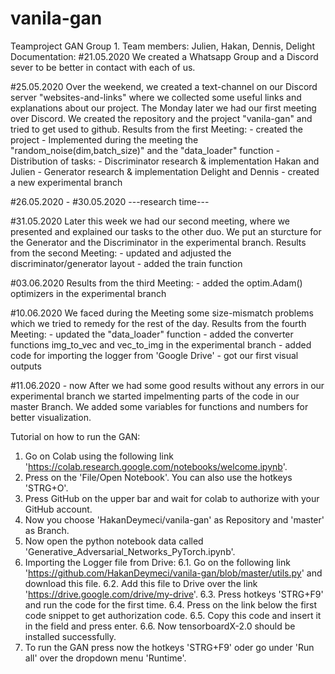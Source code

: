 # vanila-gan
 Teamproject GAN Group 1.
 Team members: Julien, Hakan, Dennis, Delight
Documentation:
#21.05.2020
We created a Whatsapp Group and a Discord sever to be better in contact with each of us.

#25.05.2020
Over the weekend, we created a text-channel on our Discord server "websites-and-links" where we collected some useful links and explanations about our project.
The Monday later we had our first meeting over Discord. We created the repository and the project "vanila-gan" and tried to get used to github.
Results from the first Meeting:
	- created the project
	- Implemented during the meeting the "random_noise(dim,batch_size)" and the "data_loader" function
	- Distribution of tasks:
		- Discriminator research & implementation Hakan and Julien
		- Generator research & implementation Delight and Dennis
		- created a new experimental branch

#26.05.2020 - #30.05.2020
---research time---

#31.05.2020
Later this week we had our second meeting, where we presented and explained our tasks to the other duo.
We put an sturcture for the Generator and the Discriminator in the experimental branch.
Results from the second Meeting:
	- updated and adjusted the discriminator/generator layout 
	- added the train function

#03.06.2020
Results from the third Meeting:
	- added the optim.Adam() optimizers in the experimental branch

#10.06.2020
We faced during the Meeting some size-mismatch problems which we tried to remedy for the rest of the day.
Results from the fourth Meeting:
	- updated the "data_loader" function
	- added the converter functions img_to_vec and vec_to_img in the experimental branch
	- added code for importing the logger from 'Google Drive'
	- got our first visual outputs

#11.06.2020 - now
After we had some good results without any errors in our experimental branch we started impelmenting parts of the code in our master Branch.
We added some variables for functions and numbers for better visualization.




Tutorial on how to run the GAN:

1. Go on Colab using the following link 'https://colab.research.google.com/notebooks/welcome.ipynb'.
2. Press on the 'File/Open Notebook'. You can also use the hotkeys 'STRG+O'.
3. Press GitHub on the upper bar and wait for colab to authorize with your GitHub account.
4. Now you choose 'HakanDeymeci/vanila-gan' as Repository and 'master' as Branch.
5. Now open the python notebook data called 'Generative_Adversarial_Networks_PyTorch.ipynb'.
6. Importing the Logger file from Drive:
6.1. Go on the following link 'https://github.com/HakanDeymeci/vanila-gan/blob/master/utils.py' and download this file.
6.2. Add this file to Drive over the link 'https://drive.google.com/drive/my-drive'.
6.3. Press hotkeys 'STRG+F9' and run the code for the first time.
6.4. Press on the link below the first code snippet to get authorization code.
6.5. Copy this code and insert it in the field and press enter.
6.6. Now tensorboardX-2.0 should be installed successfully.
7. To run the GAN press now the hotkeys 'STRG+F9' oder go under 'Run all' over the dropdown menu 'Runtime'.





	

 




